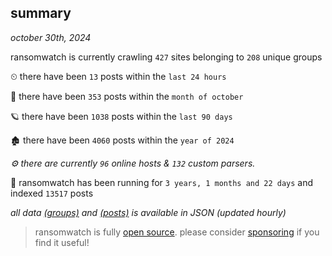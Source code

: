 
## summary
_october 30th, 2024_

ransomwatch is currently crawling `427` sites belonging to `208` unique groups

⏲ there have been `13` posts within the `last 24 hours`

🦈 there have been `353` posts within the `month of october`

🪐 there have been `1038` posts within the `last 90 days`

🏚 there have been `4060` posts within the `year of 2024`

_⚙️ there are currently `96` online hosts & `132` custom parsers._

🦕 ransomwatch has been running for `3 years, 1 months and 22 days` and indexed `13517` posts

_all data  [(groups)](http://ransomwhat.telemetry.ltd/groups) and [(posts)](http://ransomwhat.telemetry.ltd/posts) is available in JSON (updated hourly)_

> ransomwatch is fully [open source](https://github.com/joshhighet/ransomwatch#ransomwatch--). please consider [sponsoring](https://github.com/sponsors/joshhighet) if you find it useful!
